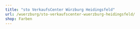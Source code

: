 ```yaml
---
title: "sto VerkaufsCenter Würzburg Heidingsfeld"
url: /wuerzburg/sto-verkaufscenter-wuerzburg-heidingsfeld/
shop: Farben
---
```


